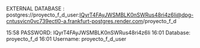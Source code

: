 EXTERNAL DATABASE : postgres://proyecto_f_d_user:lQyrT4FAyJWSMBLK0nSWRus48ri4z6Ii@dpg-cntusvicn0vc739ectl0-a.frankfurt-postgres.render.com/proyecto_f_d





15:58
PASSWORD: lQyrT4FAyJWSMBLK0nSWRus48ri4z6Ii
16:01
Database:
proyecto_f_d
16:01
Username:
proyecto_f_d_user